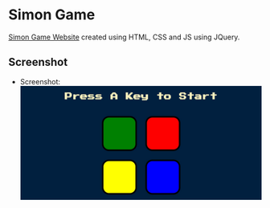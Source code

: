 # Simon Game

[Simon Game Website](https://simon-game-xi-eight.vercel.app/) created using HTML, CSS and JS using JQuery.

## Screenshot
- Screenshot: <br> ![Screenshot](./images/screenshot.jpg)